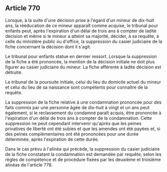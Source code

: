 Article 770
----
Lorsque, à la suite d'une décision prise à l'égard d'un mineur de dix-huit ans,
la rééducation de ce mineur apparaît comme acquise, le tribunal pour enfants
peut, après l'expiration d'un délai de trois ans à compter de ladite décision et
même si le mineur a atteint sa majorité, décider, à sa requête, à celle du
ministère public ou d'office, la suppression du casier judiciaire de la fiche
concernant la décision dont il s'agit.

Le tribunal pour enfants statue en dernier ressort. Lorsque la suppression de la
fiche a été prononcée, la mention de la décision initiale ne doit plus figurer
au casier judiciaire du mineur. La fiche afférente à ladite décision est
détruite.

Le tribunal de la poursuite initiale, celui du lieu du domicile actuel du mineur
et celui du lieu de sa naissance sont compétents pour connaître de la requête.

La suppression de la fiche relative à une condamnation prononcée pour des faits
commis par une personne âgée de dix-huit à vingt et un ans peut également, si le
reclassement du condamné paraît acquis, être prononcée à l'expiration d'un délai
de trois ans à compter de la condamnation. Cette suppression ne peut cependant
intervenir qu'après que les peines privatives de liberté ont été subies et que
les amendes ont été payées et, si des peines complémentaires ont été prononcées
pour une durée déterminée, après l'expiration de cette durée.

Dans le cas prévu à l'alinéa qui précède, la suppression du casier judiciaire de
la fiche constatant la condamnation est demandée par requête, selon les règles
de compétence et de procédure fixées par les deuxième et troisième alinéas de
l'article 778.
